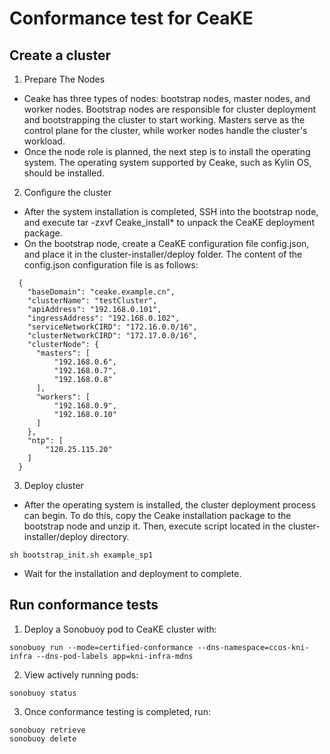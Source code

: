 # Conformance test for CeaKE

## Create a cluster

1. Prepare The Nodes
- Ceake has three types of nodes: bootstrap nodes, master nodes, and worker nodes. Bootstrap nodes are responsible for cluster deployment and bootstrapping the cluster to start working. Masters serve as the control plane for the cluster, while worker nodes handle the cluster's workload. 
- Once the node role is planned, the next step is to install the operating system. The operating system supported by Ceake, such as Kylin OS, should be installed.

2. Configure the cluster
- After the system installation is completed, SSH into the bootstrap node, and execute tar -zxvf Ceake_install* to unpack the CeaKE deployment package.
- On the bootstrap node, create a CeaKE configuration file config.json, and place it in the cluster-installer/deploy folder. The content of the config.json configuration file is as follows:
```
  { 
    "baseDomain": "ceake.example.cn",
    "clusterName": "testCluster",
    "apiAddress": "192.168.0.101",
    "ingressAddress": "192.168.0.102",
    "serviceNetworkCIRD": "172.16.0.0/16",
    "clusterNetworkCIRD": "172.17.0.0/16",
    "clusterNode": {
      "masters": [
          "192.168.0.6",
          "192.168.0.7",
          "192.168.0.8"
      ],
      "workers": [
          "192.168.0.9",
          "192.168.0.10"
      ]
    },
    "ntp": [
        "120.25.115.20"
    ]
  }
```

3. Deploy cluster
- After the operating system is installed, the cluster deployment process can begin. To do this, copy the Ceake installation package to the bootstrap node and unzip it. Then, execute script located in the cluster-installer/deploy directory.
```
sh bootstrap_init.sh example_sp1
```
- Wait for the installation and deployment to complete.

## Run conformance tests

1. Deploy a Sonobuoy pod to CeaKE cluster with:

```
sonobuoy run --mode=certified-conformance --dns-namespace=ccos-kni-infra --dns-pod-labels app=kni-infra-mdns 
```

2. View actively running pods:

```
sonobuoy status
```

3. Once conformance testing is completed, run:

```
sonobuoy retrieve
sonobuoy delete
```